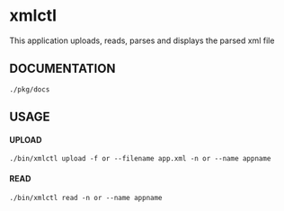 # xmlctl

This application uploads, reads, parses and displays the parsed xml file

## DOCUMENTATION
```
./pkg/docs
```

## USAGE

#### UPLOAD 
```
./bin/xmlctl upload -f or --filename app.xml -n or --name appname
```

#### READ
```
./bin/xmlctl read -n or --name appname
```
